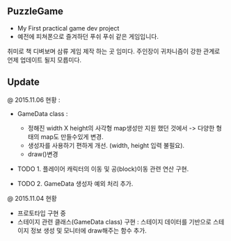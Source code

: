 ## PuzzleGame
* My First practical game dev project
* 예전에 피쳐폰으로 즐겨하던 푸쉬 푸쉬 같은 게임입니다.

취미로 책 디벼보며 삼류 게임 제작 하는 곳 임미다.
주인장이 귀차니즘이 강한 관계로 언제 업데이트 될지 모릅미다.

## Update
@ 2015.11.06 현황 :
  * GameData class :
      * 정해진 width X height의 사각형 map생성만 지원 했던 것에서 -> 다양한 형태의 map도 만들수있게 변경. 
      * 생성자를 사용하기 편하게 개선. (width, height 입력 불필요).
      * draw()변경

 * TODO 1. 플레이어 캐릭터의 이동 및 공(block)이동 관련 연산 구현.
 * TODO 2. GameData 생성자 예외 처리 추가.

@ 2015.11.04 현황
- 프로토타입 구현 중
- 스테이지 관련 클래스(GameData class) 구현 : 
  스테이지 데이터를 기반으로 스테이지 정보 생성 및 모니터에 draw해주는 함수 추가.



